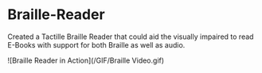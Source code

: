 # Braille-Reader
Created a Tactille Braille Reader that could aid the visually impaired to read E-Books with support for both Braille as well as audio.

![Braille Reader in Action](/GIF/Braille Video.gif)
